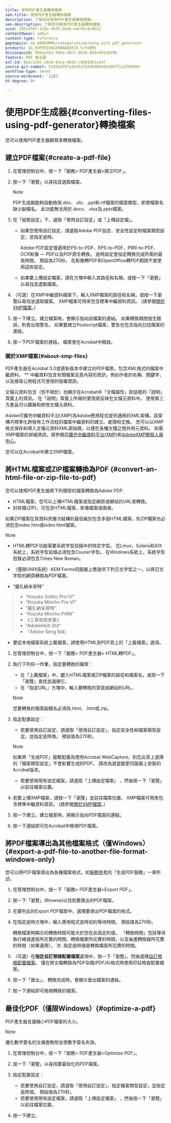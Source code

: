 ```yaml
---
title: 使用PDF產生器轉換檔案
seo-title: 使用PDF產生器轉換檔案
description: 了解如何使用PDF產生器轉換檔案。
seo-description: 了解如何使用PDF產生器轉換檔案。
uuid: 295afb8f-130a-44f5-b0ab-e4c93c0c9e52
contentOwner: admin
content-type: reference
geptopics: SG_AEMFORMS/categories/working_with_pdf_generator
products: SG_EXPERIENCEMANAGER/6.5/FORMS
discoiquuid: 999ae2be-56ba-48c1-861b-8d4c991a0206
feature: PDF 產生器
exl-id: 0e2c12b5-24c8-4aca-8826-cb661051ce4f
source-git-commit: b220adf6fa3e9faf94389b9a9416b7fca2f89d9d
workflow-type: tm+mt
source-wordcount: '1182'
ht-degree: 0%

---
```


# 使用PDF生成器{#converting-files-using-pdf-generator}轉換檔案

您可以使用PDF產生器網頁來轉換檔案。

## 建立PDF檔案{#create-a-pdf-file}

1. 在管理控制台中，按一下「服務> PDF產生器>建立PDF」。
1. 按一下「瀏覽」以尋找並選取檔案。

   >[!NOTE]
   >
   >PDF生成器能夠自動檢測.doc、.xls、.ppt和.rtf檔案的檔案類型，即使檔案名缺少副檔名。 此功能無法用於.docx、.xlsx及.pptx檔案。

1. 在「組態設定」下，選取「使用自訂設定」或「上傳設定檔」。

   * 如果您使用自訂設定，請選取Adobe PDF設定、安全性設定和檔案類型設定，並指定逾時。

      Adobe PDF設定僅適用於PS-to-PDF、EPS-to-PDF、PRN-to-PDF、OCR影像 — PDF以及PDF原生轉換。 逾時設定會指定轉換完成所需的最長時間。 預設為270秒。 在影像轉PDF和OpenOffice轉PDF期間不會使用這些設定。

   * 如果要上傳設定檔案，請在方塊中輸入其路徑和名稱，或按一下「瀏覽」以尋找並選取檔案。

1. （可選）在XMP中繼資料檔案下，輸入XMP檔案的路徑和名稱，或按一下瀏覽以尋找並選取檔案。 XMP檔案可用來包含標準中繼資料資訊。 (請參閱[關於XMP檔案](converting-files-using-pdf-generator.md#about-xmp-files)。)
1. 按一下建立。建立檔案時，會顯示指向該檔案的連結。 如果轉換期間發生錯誤，則會出現警告。 如果要建立Postscript檔案，警告也包含指向日誌檔案的連結。
1. 按一下PDF檔案的連結。 檔案會在Acrobat中開啟。

### 關於XMP檔案{#about-xmp-files}

PDF產生器在Acrobat 5.0或更新版本中建立的PDF檔案，包含XML格式的檔案中繼資料。 ** 中繼資料包含有關檔案及其內容的資訊，例如作者的名稱、關鍵字，以及搜尋公用程式可使用的版權資訊。

文檔元資料包含（但不限於）也顯示在Acrobat中「文檔屬性」對話框的「說明」頁簽上的資訊。 在「說明」頁簽上所做的更改將反映在文檔元資料中。 使用第三方產品可以擴展和修改文檔元資料。

Adobe可擴充中繼資料平台(XMP)為Adobe應用程式提供通用的XML架構，該架構可標準化跨發佈工作流程的檔案中繼資料的建立、處理和交換。 您可以以XMP格式保存和導入文檔元資料XML原始碼，以便在各種文檔之間共用元資料。 如需XMP檔案的詳細資訊，請參閱[可擴充中繼資料平台(XMP)](https://www.adobe.com/products/xmp/)和[AdobeXMP開發人員中心](https://www.adobe.com/devnet/xmp.html)。

您可以在Acrobat中建立XMP檔案。

## 將HTML檔案或ZIP檔案轉換為PDF {#convert-an-html-file-or-zip-file-to-pdf}

您可以使用PDF產生器將下列類型的檔案轉換為Adobe PDF:

* HTML檔案，您可以上傳HTML檔案或指定網頁或網站的URL來轉換。
* 封存檔(ZIP)，可包含HTML檔案、影像檔案或兩者。

如果ZIP檔案在其資料夾層次結構的最低級別包含多個HTML檔案，則ZIP檔案也必須包含index.htm或index.html檔案。

>[!NOTE]
>
>* HTML轉PDF功能需要系統字型目錄中的特定字型。 在Linux、Solaris和AIX系統上，系統字型目錄必須包含Courier字型。 在Windows系統上，系統字型目錄必須包含Times New Roman。
   >
   >
* （僅限UNIX系統）AEM Forms伺服器上應提供下列日文字型之一，以將日文字型的網頁轉換為PDF檔案。
   >
   >  
* &quot;薩扎納米哥特&quot;
>  * &quot;Kozuka Gothic Pro-VI&quot;
>  * &quot;Kozuka Mincho Pro-VI&quot;
>  * &quot;薩扎納米哥特&quot;
>  * &quot;Kozuka Mincho Pr6N&quot;
>  * 《三草佐佐奈美》
>  * &quot;AdobeHeiti Std&quot;
>  * 「Adobe Song Std」

   >
   >
* 要從本地檔案系統上載檔案，請使用HTML到PDF頁上的「上載檔案」選項。


1. 在管理控制台中，按一下「服務> PDF產生器> HTML轉PDF」。
1. 執行下列任一作業，指定要轉換的檔案：

   * 在「上載檔案」中，鍵入HTML檔案或ZIP檔案的路徑和檔案名，或按一下「瀏覽」查找並選擇它。
   * 在「指定URL」方塊中，輸入要轉換的頁面或網站的URL。

   >[!NOTE]
   >
   >您要轉換的檔案副檔名必須為.html、.htm或.zip。

1. 指定配置設定：

   * 若要使用自訂設定，請選取「使用自訂設定」、指定安全性和檔案類型設定，並指定逾時值。 預設值為270秒。
   >[!NOTE]
   >
   >如果將「生成PDF」服務配置為使用Acrobat WebCapture，則在此頁上選擇的「檔案類型設定」不會影響生成的PDF。 請改為適當變更伺服器上安裝的Acrobat版本。

   * 若要使用現有設定檔案，請選取「上傳設定檔案」 ，然後按一下「瀏覽」以前往檔案位置。


1. 若要上傳XMP檔案，請按一下「瀏覽」並前往檔案位置。 XMP檔案可用來包含標準中繼資料資訊。 (請參閱[關於XMP檔案](converting-files-using-pdf-generator.md#about-xmp-files)。)
1. 按一下建立。建立檔案時，將顯示指向PDF檔案的連結。
1. 按一下連結即可在Acrobat中檢視PDF檔案。

## 將PDF檔案導出為其他檔案格式（僅Windows）{#export-a-pdf-file-to-another-file-format-windows-only}

您可以將PDF檔案導出為各種檔案格式，如[服務參考](https://www.adobe.com/go/learn_aemforms_services_63)的「生成PDF服務」一章所述。

1. 在管理控制台中，按一下「服務> PDF產生器>Export PDF」。
1. 按一下「瀏覽」(Browse)以找到要匯出的PDF檔案。
1. 在要列出的Export PDF檔案中，選擇要導出PDF檔案的格式。
1. 在指定逾時方塊中，輸入應用程式逾時前的等待時間。 預設值為270秒。

   轉換檔案時顯示的轉換時間可能大於您在此指定的值。 「轉換時間」包括等待執行緒或進程所花費的時間、轉換檔案所花費的時間，以及後援轉換器所花費的時間（如果適用）。 次. 指定逾時值是轉換檔案所花費的時間。

1. （可選）在&#x200B;**指定自訂預檢配置檔案**&#x200B;選項中，按一下「瀏覽」，然後選擇[自訂預檢配置檔案](https://helpx.adobe.com/acrobat/using/preflight-profiles-acrobat-pro.html)。 僅在將文檔轉換為PDF存檔(PDF/A)格式時使用印前檢查配置檔案。
1. 按一下「匯出」。 轉換完成時，會顯示匯出檔案的連結。
1. 按一下連結即可檢視轉換的檔案。

## 最佳化PDF（僅限Windows）{#optimize-a-pdf}

PDF產生器支援縮小PDF檔案的大小。

>[!NOTE]
>
>優化數字簽名的文檔會刪除並使數字簽名失效。

1. 在管理控制台中，按一下「服務> PDF產生器>Optimize PDF」。
1. 按一下「瀏覽」以尋找要最佳化的PDF檔案。
1. 指定配置設定：

   * 若要使用自訂設定，請選取「使用自訂設定」、指定檔案類型設定，並指定逾時值。 預設值為270秒。
   * 若要使用現有設定檔案，請選取「上傳設定檔案」 ，然後按一下「瀏覽」以前往檔案位置。

1. 按一下建立。
